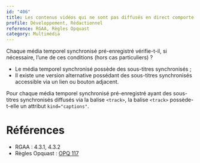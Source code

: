 ```yaml
---
id: "406"
title: Les contenus vidéos qui ne sont pas diffusés en direct comporte un sous-titrage ; l'élément track, s'il est utilisé, a un attribut kind="captions".
profile: Développement, Rédactionnel
reference: RGAA, Règles Opquast
category: Multimédia
---
```


Chaque média temporel synchronisé pré-enregistré vérifie-t-il, si nécessaire, l’une de ces conditions (hors cas particuliers) ?
* Le média temporel synchronisé possède des sous-titres synchronisés ;
* Il existe une version alternative possédant des sous-titres synchronisés accessible via un lien ou bouton adjacent.

Pour chaque média temporel synchronisé pré-enregistré ayant des sous-titres synchronisés diffusés via la balise `<track>`, la balise `<track>` possède-t-elle un attribut `kind="captions"`.


# Références

*   RGAA : 4.3.1, 4.3.2
*   Règles Opquast :  [OPQ 117](https://checklists.opquast.com/fr/assurance-qualite-web/les-videos-comportent-des-sous-titres-synchronises)